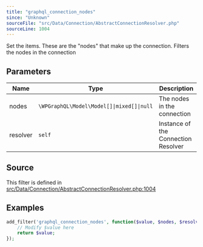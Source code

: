 ```yaml
---
title: "graphql_connection_nodes"
since: "Unknown"
sourceFile: "src/Data/Connection/AbstractConnectionResolver.php"
sourceLine: 1004
---
```



Set the items. These are the "nodes" that make up the connection.
Filters the nodes in the connection

## Parameters

| Name | Type | Description |
|------|------|-------------|
| nodes | `\WPGraphQL\Model\Model[]\|mixed[]\|null` | The nodes in the connection |
| resolver | `self` | Instance of the Connection Resolver |




## Source

This filter is defined in [src/Data/Connection/AbstractConnectionResolver.php:1004](https://github.com/wp-graphql/wp-graphql/blob/develop/src/Data/Connection/AbstractConnectionResolver.php#L1004)


## Examples

```php
add_filter('graphql_connection_nodes', function($value, $nodes, $resolver) {
    // Modify $value here
    return $value;
});
```